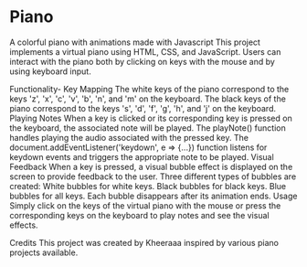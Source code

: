 # Piano
A colorful piano with animations made with Javascript 
This project implements a virtual piano using HTML, CSS, and JavaScript. Users can interact with the piano both by clicking on keys with the mouse and by using keyboard input.

Functionality-
Key Mapping
The white keys of the piano correspond to the keys 'z', 'x', 'c', 'v', 'b', 'n', and 'm' on the keyboard.
The black keys of the piano correspond to the keys 's', 'd', 'f', 'g', 'h', and 'j' on the keyboard.
Playing Notes
When a key is clicked or its corresponding key is pressed on the keyboard, the associated note will be played.
The playNote() function handles playing the audio associated with the pressed key.
The document.addEventListener('keydown', e => {...}) function listens for keydown events and triggers the appropriate note to be played.
Visual Feedback
When a key is pressed, a visual bubble effect is displayed on the screen to provide feedback to the user.
Three different types of bubbles are created:
White bubbles for white keys.
Black bubbles for black keys.
Blue bubbles for all keys.
Each bubble disappears after its animation ends.
Usage
Simply click on the keys of the virtual piano with the mouse or press the corresponding keys on the keyboard to play notes and see the visual effects.

Credits
This project was created by Kheeraaa inspired by various piano projects available.

